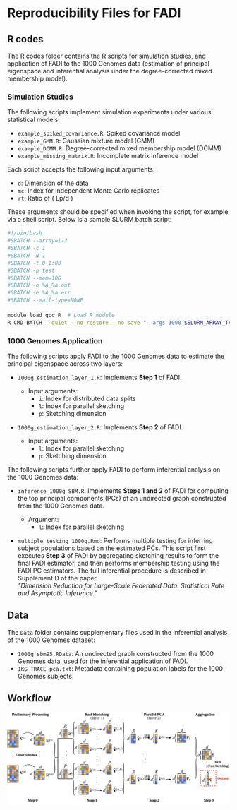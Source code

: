 # Reproducibility Files for FADI 

## R codes
The R codes folder contains the R scripts for simulation studies, and application of FADI to the 1000 Genomes data (estimation of principal eigenspace and inferential analysis under the degree-corrected mixed membership model). 

### Simulation Studies

The following scripts implement simulation experiments under various statistical models:
- `example_spiked_covariance.R`: Spiked covariance model  
- `example_GMM.R`: Gaussian mixture model (GMM)  
- `example_DCMM.R`: Degree-corrected mixed membership model (DCMM)  
- `example_missing_matrix.R`: Incomplete matrix inference model  

Each script accepts the following input arguments:
- `d`: Dimension of the data  
- `mc`: Index for independent Monte Carlo replicates  
- `rt`: Ratio of \( Lp/d \)

These arguments should be specified when invoking the script, for example via a shell script. Below is a sample SLURM batch script:

```bash
#!/bin/bash
#SBATCH --array=1-2
#SBATCH -c 1
#SBATCH -N 1
#SBATCH -t 0-1:00
#SBATCH -p test
#SBATCH --mem=10G
#SBATCH -o %A_%a.out
#SBATCH -e %A_%a.err
#SBATCH --mail-type=NONE

module load gcc R  # Load R module
R CMD BATCH --quiet --no-restore --no-save "--args 1000 $SLURM_ARRAY_TASK_ID 1" example_GMM.R example_GMM_${SLURM_ARRAY_TASK_ID}.out
```
### 1000 Genomes Application

The following scripts apply FADI to the 1000 Genomes data to estimate the principal eigenspace across two layers:

- `1000g_estimation_layer_1.R`: Implements **Step 1** of FADI.  
  - Input arguments:  
    - `i`: Index for distributed data splits  
    - `l`: Index for parallel sketching  
    - `p`: Sketching dimension  

- `1000g_estimation_layer_2.R`: Implements **Step 2** of FADI.  
  - Input arguments:  
    - `l`: Index for parallel sketching  
    - `p`: Sketching dimension  

The following scripts further apply FADI to perform inferential analysis on the 1000 Genomes data:
- `inference_1000g_SBM.R`: Implements **Steps 1 and 2** of FADI for computing the top principal components (PCs) of an undirected graph constructed from the 1000 Genomes data.  
  - Argument:
    - `l`: Index for parallel sketching  

- `multiple_testing_1000g.Rmd`: Performs multiple testing for inferring subject populations based on the estimated PCs. This script first executes **Step 3** of FADI by aggregating sketching results to form the final FADI estimator, and then performs membership testing using the FADI PC estimators. The full inferential procedure is described in Supplement D of the paper  
  *"Dimension Reduction for Large-Scale Federated Data: Statistical Rate and Asymptotic Inference."*

## Data
The `Data` folder contains supplementary files used in the inferential analysis of the 1000 Genomes dataset:

- `1000g_sbm95.RData`: An undirected graph constructed from the 1000 Genomes data, used for the inferential application of FADI.  
- `1KG_TRACE_pca.txt`: Metadata containing population labels for the 1000 Genomes subjects.


## Workflow
![FADI_workflow](FADI_workflow.png)
